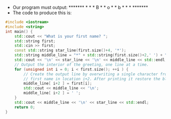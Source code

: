 - Our program must output:
\*\*\*\*\*\*\*
\*        \*
\* B     \*
\*   o   \*
\*     b \*
\*        \*
\*\*\*\*\*\*\*
- The code to produce this is:
```c++
#include <iostream>  
#include <string>  
int main() {  
	std::cout << "What is your first name? ";  
	std::string first;  
	std::cin >> first;  
	const std::string star_line(first.size()+4, '*');  
	std::string middle_line = "*" + std::string(first.size()+2,' ') + "*";  
	std::cout << '\n' << star_line << '\n' << middle_line << std::endl;  
	// Output the interior of the greeting, one line at a time.  
	for (unsigned int i = 0; i < first.size(); ++i ) {  
		// Create the output line by overwriting a single character from the  
		// first name in location i+2. After printing it restore the blank.  
		middle_line[ i+2 ] = first[i];  
		std::cout << middle_line << '\n';  
		middle_line[ i+2 ] = ' ';  
	}  
	std::cout << middle_line << '\n' << star_line << std::endl;  
	return 0;  
}
```